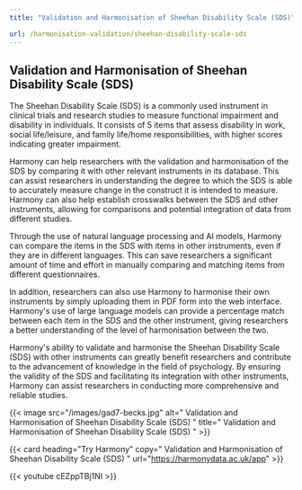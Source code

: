 ```yaml
---
title: "Validation and Harmonisation of Sheehan Disability Scale (SDS)"

url: /harmonisation-validation/sheehan-disability-scale-sds
---
```


## Validation and Harmonisation of Sheehan Disability Scale (SDS)

The Sheehan Disability Scale (SDS) is a commonly used instrument in clinical trials and research studies to measure functional impairment and disability in individuals. It consists of 5 items that assess disability in work, social life/leisure, and family life/home responsibilities, with higher scores indicating greater impairment.

Harmony can help researchers with the validation and harmonisation of the SDS by comparing it with other relevant instruments in its database. This can assist researchers in understanding the degree to which the SDS is able to accurately measure change in the construct it is intended to measure. Harmony can also help establish crosswalks between the SDS and other instruments, allowing for comparisons and potential integration of data from different studies.

Through the use of natural language processing and AI models, Harmony can compare the items in the SDS with items in other instruments, even if they are in different languages. This can save researchers a significant amount of time and effort in manually comparing and matching items from different questionnaires.

In addition, researchers can also use Harmony to harmonise their own instruments by simply uploading them in PDF form into the web interface. Harmony's use of large language models can provide a percentage match between each item in the SDS and the other instrument, giving researchers a better understanding of the level of harmonisation between the two.

Harmony's ability to validate and harmonise the Sheehan Disability Scale (SDS) with other instruments can greatly benefit researchers and contribute to the advancement of knowledge in the field of psychology. By ensuring the validity of the SDS and facilitating its integration with other instruments, Harmony can assist researchers in conducting more comprehensive and reliable studies.


{{< image src="/images/gad7-becks.jpg" alt=" Validation and Harmonisation of Sheehan Disability Scale (SDS) " title=" Validation and Harmonisation of Sheehan Disability Scale (SDS) " >}}

{{< card heading="Try Harmony" copy=" Validation and Harmonisation of Sheehan Disability Scale (SDS) " url="https://harmonydata.ac.uk/app" >}}

{{< youtube cEZppTBj1NI >}}



